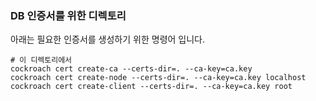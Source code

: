 ### DB 인증서를 위한 디렉토리

아래는 필요한 인증서를 생성하기 위한 명령어 입니다.

```
# 이 디렉토리에서
cockroach cert create-ca --certs-dir=. --ca-key=ca.key
cockroach cert create-node --certs-dir=. --ca-key=ca.key localhost
cockroach cert create-client --certs-dir=. --ca-key=ca.key root
```
